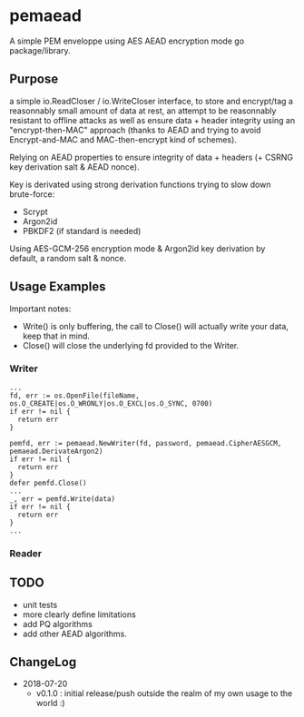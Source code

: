 # pemaead
A simple PEM enveloppe using AES AEAD encryption mode go package/library.

## Purpose
a simple io.ReadCloser / io.WriteCloser interface, to store and encrypt/tag a reasonnably small amount of data at rest, 
an attempt to be reasonnably resistant to offline attacks as well as ensure data + header integrity using an "encrypt-then-MAC" 
approach (thanks to AEAD and trying to avoid Encrypt-and-MAC and MAC-then-encrypt kind of schemes).

Relying on AEAD properties to ensure integrity of data + headers (+ CSRNG key derivation salt & AEAD nonce).

Key is derivated using strong derivation functions trying to slow down brute-force:
* Scrypt
* Argon2id
* PBKDF2 (if standard is needed)

Using AES-GCM-256 encryption mode & Argon2id key derivation by default, a random salt & nonce.

## Usage Examples

Important notes:
* Write() is only buffering, the call to Close() will actually write your data, keep that in mind.
* Close() will close the underlying fd provided to the Writer.
  
### Writer
    ...
    fd, err := os.OpenFile(fileName, os.O_CREATE|os.O_WRONLY|os.O_EXCL|os.O_SYNC, 0700)
    if err != nil {
      return err
    }
  
    pemfd, err := pemaead.NewWriter(fd, password, pemaead.CipherAESGCM, pemaead.DerivateArgon2)
    if err != nil {
      return err
    }
    defer pemfd.Close()
    ...
    _, err = pemfd.Write(data)
    if err != nil {
      return err
    }
    ...
  
### Reader

## TODO
* unit tests
* more clearly define limitations
* add PQ algorithms
* add other AEAD algorithms.

## ChangeLog

* 2018-07-20
  * v0.1.0 : initial release/push outside the realm of my own usage to the world :)
